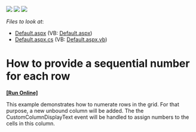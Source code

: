 <!-- default badges list -->
![](https://img.shields.io/endpoint?url=https://codecentral.devexpress.com/api/v1/VersionRange/128542121/13.1.4%2B)
[![](https://img.shields.io/badge/Open_in_DevExpress_Support_Center-FF7200?style=flat-square&logo=DevExpress&logoColor=white)](https://supportcenter.devexpress.com/ticket/details/E1330)
[![](https://img.shields.io/badge/📖_How_to_use_DevExpress_Examples-e9f6fc?style=flat-square)](https://docs.devexpress.com/GeneralInformation/403183)
<!-- default badges end -->
<!-- default file list -->
*Files to look at*:

* [Default.aspx](./CS/Default.aspx) (VB: [Default.aspx](./VB/Default.aspx))
* [Default.aspx.cs](./CS/Default.aspx.cs) (VB: [Default.aspx.vb](./VB/Default.aspx.vb))
<!-- default file list end -->
# How to provide a sequential number for each row
<!-- run online -->
**[[Run Online]](https://codecentral.devexpress.com/e1330/)**
<!-- run online end -->


<p>This example demonstrates how to numerate rows in the grid. For that purpose, a new unbound column will be added. The the CustomColumnDisplayText event will be handled to assign numbers to the cells in this column.</p>

<br/>


